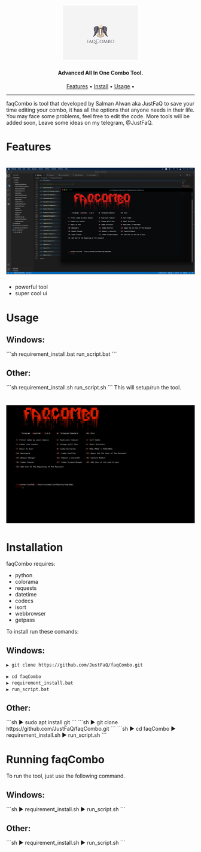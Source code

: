 <h1 align="center">
  <img src="src/logo.png" alt="faqCombo" width="200px"></a>
  <br>
</h1>

<h4 align="center">Advanced All In One Combo Tool.</h4>

<p align="center">
  <a href="#features">Features</a> •
  <a href="#installation">Install</a> •
  <a href="#running-faqCombo">Usage</a> •
</p>

---


faqCombo is tool that developed by Salman Alwan aka JustFaQ to save your time editing your combo, it has all the options that anyone needs in their life. You may face some problems, feel free to edit the code. More tools will be added soon, Leave some ideas on my telegram, @JustFaQ.

# Features

<h1 align="left">
  <img src="src/mc.PNG" alt="Main Commands" width="700px"></a>
  <br>
</h1>

 - powerful tool
 - super cool ui

 # Usage

<h2>Windows: </h2>
```sh
requirement_install.bat
run_script.bat
```

<h2>Other: </h2>
```sh
requirement_install.sh
run_script.sh
```
This will setup/run the tool.

<h1 align="left">
  <img src="src/hc.PNG" alt="Main Commands" width="700px"></a>
  <br>
</h1>


# Installation

faqCombo requires:
- python
- colorama
- requests
- datetime
- codecs
- isort
- webbrowser
- getpass

To install run these comands:

<h2>Windows: </h2>

```sh
▶ git clone https://github.com/JustFaQ/faqCombo.git
```
```sh
▶ cd faqCombo
▶ requirement_install.bat
▶ run_script.bat
```

<h2>Other: </h2>
```sh
▶ sudo apt install git
```
```sh
▶ git clone https://github.com/JustFaQ/faqCombo.git
```
```sh
▶ cd faqCombo
▶ requirement_install.sh
▶ run_script.sh
```

# Running faqCombo

To run the tool, just use the following command.

<h2>Windows: </h2>
```sh
▶ requirement_install.sh
▶ run_script.sh
```

<h2>Other: </h2>
```sh
▶ requirement_install.sh
▶ run_script.sh
```

